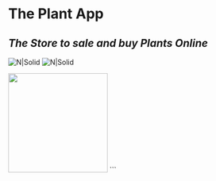 # The Plant App
## _The Store to sale and buy Plants Online_

![N|Solid](https://firebasestorage.googleapis.com/v0/b/theplantapp.appspot.com/o/rosemary.png?alt=media&token=129f86c4-dc79-4dbd-b9cb-aa36aecc9be8)
![N|Solid](https://firebasestorage.googleapis.com/v0/b/theplantapp.appspot.com/o/screen-20210911-233719%20(2).gif?alt=media&token=dabc1f5a-7258-4210-a7c1-b8ebc7a601d3)

<img src="https://firebasestorage.googleapis.com/v0/b/theplantapp.appspot.com/o/screen-20210911-233719%20(2).gif?alt=media&token=dabc1f5a-7258-4210-a7c1-b8ebc7a601d3" width="200px">
```
















```
